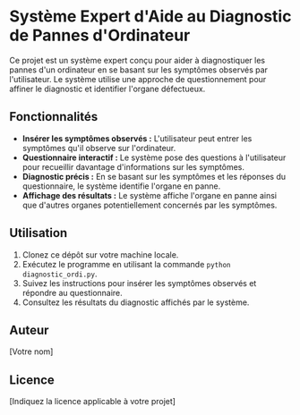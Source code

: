 # Système Expert d'Aide au Diagnostic de Pannes d'Ordinateur

Ce projet est un système expert conçu pour aider à diagnostiquer les pannes d'un ordinateur en se basant sur les symptômes observés par l'utilisateur. Le système utilise une approche de questionnement pour affiner le diagnostic et identifier l'organe défectueux.

## Fonctionnalités

- **Insérer les symptômes observés :** L'utilisateur peut entrer les symptômes qu'il observe sur l'ordinateur.
- **Questionnaire interactif :** Le système pose des questions à l'utilisateur pour recueillir davantage d'informations sur les symptômes.
- **Diagnostic précis :** En se basant sur les symptômes et les réponses du questionnaire, le système identifie l'organe en panne.
- **Affichage des résultats :** Le système affiche l'organe en panne ainsi que d'autres organes potentiellement concernés par les symptômes.

## Utilisation

1. Clonez ce dépôt sur votre machine locale.
2. Exécutez le programme en utilisant la commande `python diagnostic_ordi.py`.
3. Suivez les instructions pour insérer les symptômes observés et répondre au questionnaire.
4. Consultez les résultats du diagnostic affichés par le système.

## Auteur

[Votre nom]

## Licence

[Indiquez la licence applicable à votre projet]

